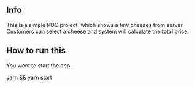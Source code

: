 ## Info
This is a simple POC project, which shows a few cheeses from server. Customers can select a cheese and system will calculate the total price.


## How to run this
You want to start the app

yarn && yarn start


